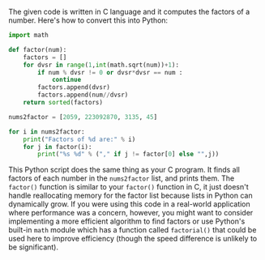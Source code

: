  The given code is written in C language and it computes the factors of a number. Here's how to convert this into Python:

```python
import math

def factor(num):
    factors = []
    for dvsr in range(1,int(math.sqrt(num))+1):
        if num % dvsr != 0 or dvsr*dvsr == num :
            continue
        factors.append(dvsr)
        factors.append(num//dvsr)
    return sorted(factors)

nums2factor = [2059, 223092870, 3135, 45]

for i in nums2factor:
    print("Factors of %d are:" % i)
    for j in factor(i):
        print("%s %d" % ("," if j != factor[0] else "",j))
```
This Python script does the same thing as your C program. It finds all factors of each number in the `nums2factor` list, and prints them. The `factor()` function is similar to your `factor()` function in C, it just doesn't handle reallocating memory for the factor list because lists in Python can dynamically grow. If you were using this code in a real-world application where performance was a concern, however, you might want to consider implementing a more efficient algorithm to find factors or use Python's built-in `math` module which has a function called `factorial()` that could be used here to improve efficiency (though the speed difference is unlikely to be significant).
